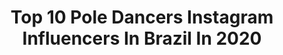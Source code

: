 ---
title: Top 10 Pole Dancers Instagram Influencers In Brazil In 2020
description: >-
  Find top pole dancers Instagram influencers in Brazil in 2020. Most popular hashtags: #portrait #yoga #poledancing #contortion.
platform: Instagram
profiles:
  - username: "lohanamonteiro"
    fullname: >-
      LOHANA MONTEIRO
    location: "Brazil"
    followers: 17004
    engagement: 414
    commentsToLikes: 0.083523
    id: ckaorstsaolmi0i78d59loant
    verified: false
    hashtags: "#fiqueemcasa, #exotic, #ruivaspwr, #polecontortion"
  - username: "littl3hell"
    fullname: >-
      Lais Galdino
    location: "Brazil"
    followers: 7892
    engagement: 700
    commentsToLikes: 0.351728
    id: ck5zt2v5ezn1o0i1418urhq70
    verified: false
    hashtags: "#neddle, #mataborrao, #artesplasticas, #gatinho"
  - username: "silsexypole"
    fullname: >-
      Silveline Lima
    location: "Brazil"
    followers: 19312
    engagement: 420
    commentsToLikes: 0.060345
    id: ck6tu4tf3eb5f0j711lq4fu1l
    verified: false
    hashtags: "#tiktok, #chairdance, #sexypole, #poledancing"
  - username: "renaslicious"
    fullname: >-
      Renas
    location: "Brazil"
    followers: 5520
    engagement: 386
    commentsToLikes: 0.161825
    id: ck6tu4ulaebbp0j71dpilbjn2
    verified: false
    hashtags: "#friday, #chair, #jazz, #metamorfose"
  - username: "dudinhaav"
    fullname: >-
      Dudinha Vieira
    location: "Brazil"
    followers: 63879
    engagement: 289
    commentsToLikes: 0.024645
    id: ck13cgac106y70i199xw22npb
    verified: false
    hashtags: "#flexible, #poledancer, #largadaochallenge, #mulher"
  - username: "beatrizjusti_"
    fullname: >-
      Beatriz Justi
    location: "Brazil"
    followers: 5999
    engagement: 1064
    commentsToLikes: 0.069324
    id: ckaoskiplrvgz0i78067ed6x4
    verified: false
    hashtags: "#schutzlovers, #photography, #poledancebr, #poledancecampinas"
  - username: "lanavstheworld"
    fullname: >-
      svetlana a.k.a. lana ✨
    location: "Brazil"
    followers: 28705
    engagement: 991
    commentsToLikes: 0.019428
    id: ck5c7ajju75oh0i11p702f4ai
    verified: false
    hashtags: "#summerseason, #yoga, #meowgang, #sportlife"
  - username: "caroltorreslages"
    fullname: >-
      Carol Torres
    location: "Brazil"
    followers: 8667
    engagement: 534
    commentsToLikes: 0.037225
    id: ck9wdjsaofyt00j78k5rhf69r
    verified: false
    hashtags: "#enfermagemoffshore, #feriado, #acabalogoquarentena, #rodagigante"
  - username: "jvmartinsa"
    fullname: >-
      João Martins
    location: "Brazil"
    followers: 4877
    engagement: 1166
    commentsToLikes: 0.051694
    id: ck8sybbqikcca0j78yljcv3r1
    verified: false
    hashtags: "#worldviewmag, #selfportrait, #portrait, #blackandwhite"
  - username: "venusssmodel"
    fullname: >-
      Ágata Balazina
    location: "Brazil"
    followers: 39628
    engagement: 501
    commentsToLikes: 0.016438
    id: ck6u94dnevfjt0j719tdhbv7m
    verified: false
    hashtags: "#trance, #photography, #projetobelezanaturalfeminina, #photoshoots"
---